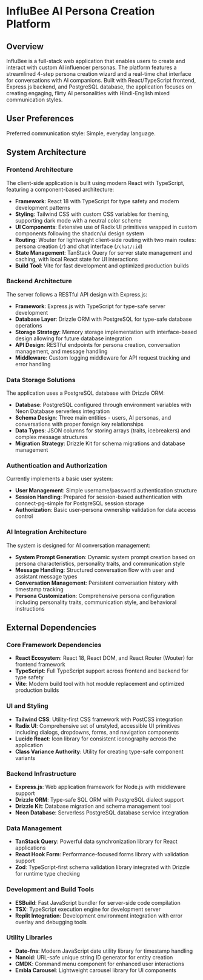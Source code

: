 # InfluBee AI Persona Creation Platform

## Overview

InfluBee is a full-stack web application that enables users to create and interact with custom AI influencer personas. The platform features a streamlined 4-step persona creation wizard and a real-time chat interface for conversations with AI companions. Built with React/TypeScript frontend, Express.js backend, and PostgreSQL database, the application focuses on creating engaging, flirty AI personalities with Hindi-English mixed communication styles.

## User Preferences

Preferred communication style: Simple, everyday language.

## System Architecture

### Frontend Architecture
The client-side application is built using modern React with TypeScript, featuring a component-based architecture:

- **Framework**: React 18 with TypeScript for type safety and modern development patterns
- **Styling**: Tailwind CSS with custom CSS variables for theming, supporting dark mode with a neutral color scheme
- **UI Components**: Extensive use of Radix UI primitives wrapped in custom components following the shadcn/ui design system
- **Routing**: Wouter for lightweight client-side routing with two main routes: persona creation (`/`) and chat interface (`/chat/:id`)
- **State Management**: TanStack Query for server state management and caching, with local React state for UI interactions
- **Build Tool**: Vite for fast development and optimized production builds

### Backend Architecture
The server follows a RESTful API design with Express.js:

- **Framework**: Express.js with TypeScript for type-safe server development
- **Database Layer**: Drizzle ORM with PostgreSQL for type-safe database operations
- **Storage Strategy**: Memory storage implementation with interface-based design allowing for future database integration
- **API Design**: RESTful endpoints for persona creation, conversation management, and message handling
- **Middleware**: Custom logging middleware for API request tracking and error handling

### Data Storage Solutions
The application uses a PostgreSQL database with Drizzle ORM:

- **Database**: PostgreSQL configured through environment variables with Neon Database serverless integration
- **Schema Design**: Three main entities - users, AI personas, and conversations with proper foreign key relationships
- **Data Types**: JSON columns for storing arrays (traits, icebreakers) and complex message structures
- **Migration Strategy**: Drizzle Kit for schema migrations and database management

### Authentication and Authorization
Currently implements a basic user system:

- **User Management**: Simple username/password authentication structure
- **Session Handling**: Prepared for session-based authentication with connect-pg-simple for PostgreSQL session storage
- **Authorization**: Basic user-persona ownership validation for data access control

### AI Integration Architecture
The system is designed for AI conversation management:

- **System Prompt Generation**: Dynamic system prompt creation based on persona characteristics, personality traits, and communication style
- **Message Handling**: Structured conversation flow with user and assistant message types
- **Conversation Management**: Persistent conversation history with timestamp tracking
- **Persona Customization**: Comprehensive persona configuration including personality traits, communication style, and behavioral instructions

## External Dependencies

### Core Framework Dependencies
- **React Ecosystem**: React 18, React DOM, and React Router (Wouter) for frontend framework
- **TypeScript**: Full TypeScript support across frontend and backend for type safety
- **Vite**: Modern build tool with hot module replacement and optimized production builds

### UI and Styling
- **Tailwind CSS**: Utility-first CSS framework with PostCSS integration
- **Radix UI**: Comprehensive set of unstyled, accessible UI primitives including dialogs, dropdowns, forms, and navigation components
- **Lucide React**: Icon library for consistent iconography across the application
- **Class Variance Authority**: Utility for creating type-safe component variants

### Backend Infrastructure
- **Express.js**: Web application framework for Node.js with middleware support
- **Drizzle ORM**: Type-safe SQL ORM with PostgreSQL dialect support
- **Drizzle Kit**: Database migration and schema management tool
- **Neon Database**: Serverless PostgreSQL database service integration

### Data Management
- **TanStack Query**: Powerful data synchronization library for React applications
- **React Hook Form**: Performance-focused forms library with validation support
- **Zod**: TypeScript-first schema validation library integrated with Drizzle for runtime type checking

### Development and Build Tools
- **ESBuild**: Fast JavaScript bundler for server-side code compilation
- **TSX**: TypeScript execution engine for development server
- **Replit Integration**: Development environment integration with error overlay and debugging tools

### Utility Libraries
- **Date-fns**: Modern JavaScript date utility library for timestamp handling
- **Nanoid**: URL-safe unique string ID generator for entity creation
- **CMDK**: Command menu component for enhanced user interactions
- **Embla Carousel**: Lightweight carousel library for UI components